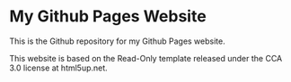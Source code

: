 # My Github Pages Website

This is the Github repository for my Github Pages website.

This website is based on the Read-Only template released under the CCA 3.0 license at html5up.net.

